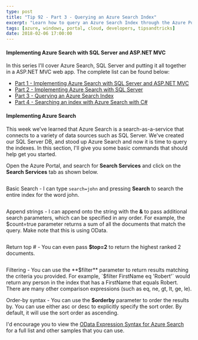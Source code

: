 ```yaml
---
type: post
title: "Tip 92 - Part 3 - Querying an Azure Search Index"
excerpt: "Learn how to query an Azure Search Index through the Azure Portal"
tags: [azure, windows, portal, cloud, developers, tipsandtricks]
date: 2018-02-06 17:00:00
---
```



#### Implementing Azure Search with SQL Server and ASP.NET MVC

In this series I'll cover Azure Search, SQL Server and putting it all together in a ASP.NET MVC web app. The complete list can be found below:

* [Part 1 - Implementing Azure Search with SQL Server and ASP.NET MVC](http://www.michaelcrump.net/azure-tips-and-tricks90/)
* [Part 2 - Implementing Azure Search with SQL Server](http://www.michaelcrump.net/azure-tips-and-tricks91/)
* [Part 3 - Querying an Azure Search Index](http://www.michaelcrump.net/azure-tips-and-tricks92/)
* [Part 4 - Searching an index with Azure Search with C#](http://www.michaelcrump.net/azure-tips-and-tricks93/)


#### Implementing Azure Search

This week we've learned that Azure Search is a search-as-a-service that connects to a variety of data sources such as SQL Server. We've created our SQL Server DB, and stood up Azure Search and now it is time to query the indexes. In this section, I'll give you some basic commands that should help get you started. 

Open the Azure Portal, and search for **Search Services** and click on the **Search Services** tab as shown below. 

<img :src="$withBase('/files/azsearchfilter1.png')">

Basic Search - I can type `search=john` and pressing **Search** to search the entire index for the word john. 

<img :src="$withBase('/files/azsearchfilter2.gif')">

Append strings - I can append onto the string with the **&** to pass additional search parameters, which can be specified in any order. For example, the  $count=true parameter returns a sum of all the documents that match the query. Make note that this is using OData.

<img :src="$withBase('/files/azsearchfilter3.png')">

Return top # - You can even pass **$top=2** to return the highest ranked 2 documents. 

<img :src="$withBase('/files/azsearchfilter4.png')">

Filtering - You can use the **$filter** parameter to return results matching the criteria you provided. For example, `$filter FirstName eq 'Robert'` would return any person in the index that has a FirstName that equals Robert. There are many other comparison expressions (such as eq, ne, gt, lt, ge, le). 

Order-by syntax - You can use the **$orderby** parameter to order the results by. You can use either asc or desc to explicitly specify the sort order. By default, it will use the sort order as ascending.

I'd encourage you to view the [OData Expression Syntax for Azure Search](https://docs.microsoft.com/en-us/rest/api/searchservice/odata-expression-syntax-for-azure-search) for a full list and other samples that you can use. 
